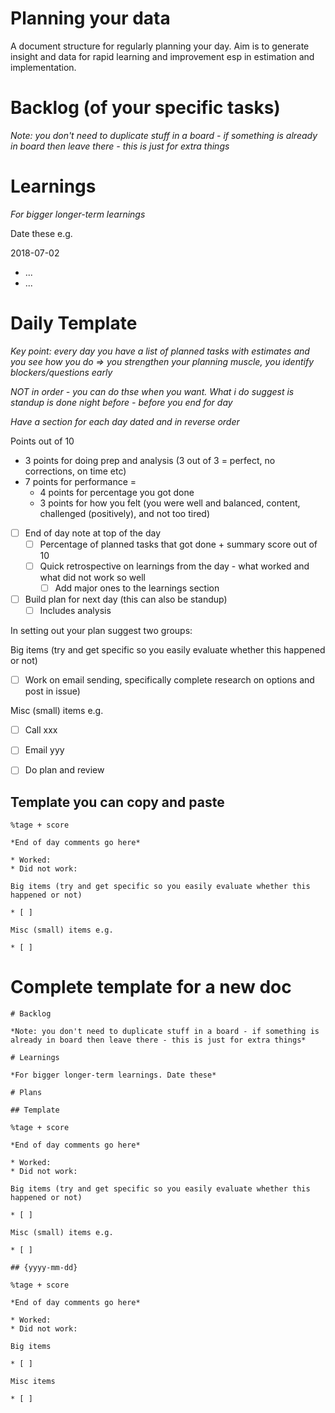 # Planning your data

A document structure for regularly planning your day. Aim is to generate insight and data for rapid learning and improvement esp in estimation and implementation.

# Backlog (of your specific tasks)

*Note: you don't need to duplicate stuff in a board - if something is already in board then leave there - this is just for extra things*

# Learnings

*For bigger longer-term learnings*

Date these e.g.

2018-07-02

* ...
* ...

# Daily Template

*Key point: every day you have a list of planned tasks with estimates and you see how you do => you strengthen your planning muscle, you identify blockers/questions early*

*NOT in order - you can do thse when you want. What i do suggest is standup is done night before - before you end for day*

*Have a section for each day dated and in reverse order*

Points out of 10

* 3 points for doing prep and analysis (3 out of 3 = perfect, no corrections, on time etc)
* 7 points for performance =
  * 4 points for percentage you got done
  * 3 points for how you felt (you were well and balanced, content, challenged (positively), and not too tired)

* [ ] End of day note at top of the day
  * [ ] Percentage of planned tasks that got done + summary score out of 10
  * [ ] Quick retrospective on learnings from the day - what worked and what did not work so well
    * [ ] Add major ones to the learnings section
* [ ] Build plan for next day (this can also be standup)
  * [ ] Includes analysis

In setting out your plan suggest two groups:

Big items (try and get specific so you easily evaluate whether this happened or not)

* [ ] Work on email sending, specifically complete research on options and post in issue)

Misc (small) items e.g.

* [ ] Call xxx
* [ ] Email yyy
* [ ] Do plan and review


## Template you can copy and paste

```
%tage + score

*End of day comments go here*

* Worked:
* Did not work:

Big items (try and get specific so you easily evaluate whether this happened or not)

* [ ] 

Misc (small) items e.g.

* [ ]
```

# Complete template for a new doc


```
# Backlog

*Note: you don't need to duplicate stuff in a board - if something is already in board then leave there - this is just for extra things*

# Learnings

*For bigger longer-term learnings. Date these*

# Plans

## Template

%tage + score

*End of day comments go here*

* Worked:
* Did not work:

Big items (try and get specific so you easily evaluate whether this happened or not)

* [ ] 

Misc (small) items e.g.

* [ ]

## {yyyy-mm-dd}

%tage + score

*End of day comments go here*

* Worked:
* Did not work:

Big items

* [ ] 

Misc items

* [ ]
```

